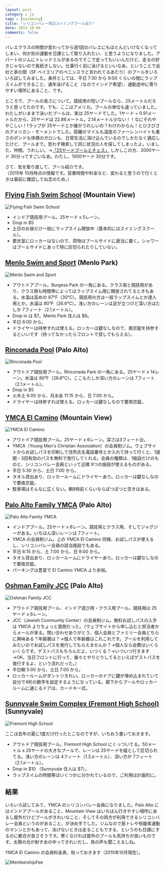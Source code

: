 ```yaml
---
layout: post
category : ja
tags : [swimming]
title: "シリコンバレー周辺スイミングプール巡り"
date: 2015-10-04
comments: false
---
```


バレエクラスの時間が変わってから週1回のバレエにもほとんどいけなくなってしまい、何か別の運動を日課として取り入れたい、と思うようになりました。アパートのジムにトレッドミルがあるのでそこで走ってもいいんだけど、走るの好きじゃないので長続きしない。仕事行く前に泳げるといいなあ、ということで会社と家の間（SF ベイエリアのペニンスラと言われてるあたり）のプールをいろいろ試してみました。条件としては、平日 7:30 から 9:00 くらいの間にラップスイムができること、通年泳げること（なのでインドア希望）、通勤途中に寄りやすい場所にあること、です。

ところで、プールの長さについて。競技用の短いプールなら、25メートルだろうと思ってたのです。でも、ここはアメリカ。プールの単位も違っていました。わたしがいままで泳いだプールは、実は 25ヤードでした。1ヤード = 0.91メートルだから、25ヤードは 22.86メートル。2.14メートル少ない！！なにそれややこしい！1ラップが 25ヤードとか誰がうれしいの？わけわからん！とひさびさのアメリカン・モーメントでした。距離のマイルも温度のファーレンハイトも重さのポンドも体積のガロンも、日常生活に溶け込んでいるのでしかたなく適応したけど、プールまで。思わず検索して同じ状況の人を探してしまったよ。いました、仲間。うれしい。→[「25ヤードプールとチェス」](http://rimbaud.exblog.jp/12944257) しかしこの方、2000ヤード 30分ってすごいなあ。わたし、1000ヤード 30分です。

さて、気を取り直して、プール紹介です。  
（2015年 10月時点の情報です。営業時間や料金など、変わると思うので行くときは事前に確認してね念のため。）

## [Flying Fish Swim School](http://www.flyingfishswim.com/) (Mountain View)

![Flying Fish Swim School](https://lh3.googleusercontent.com/yHbyXyKPkDvDN3_b9yCW7UeGHWA4fQDMR4UBNp2_hnuHEF0J00Y51dTq8Y9VumERa0MlLWtVN1DES7qeEkKr32xpMZRtV-rM7oXSCmLWa1ArYwQDN_ZjuJM1IAy0e-wPJ23VMK8bdW3yW0h6ozQK62WQFJwkRiRzyk5snmnJWVrP99kk2PV_TpzbglPUpUqt6uH5FtxtKPMri4mJjD0BMvrYeAoX8sDpC9k3iSj4ZJ7-60TL-GWMzgDdSw00Ga2RpHM75gXcdazZj-mR3dUyngjbrv71h_41a61Y0_j5FqpJzOylqpnUe-iAYTQTv0y17YussIniNlnPvmhkso-tRILShs3oZDtmFHf7QxHx8uV0OhlGSVl1fyXY3X132GxrTR7L2tgzUDT25fNPRk00H_M9uInrzPoNabB_jbxfqWrf8aPuYEliQsQY50daQVGUU13KKoVQe3ZMZ6zhm-XYO2YPDCceejt5cJnOfNQ5mv8PC7t0uc5_cvPEzHkJiA7XS-Ua89qmmauUHsfKN2UgPYodaehY3greARr89i16-Fve=w1690-h1268-no)

* インドア競技用プール。25ヤード x 5レーン。
* Drop in $5
* 土日のお昼だけ一般にラップスイム開放中（基本的にはスイミングスクール）。
* 更衣室にロッカーはないので、荷物はプールサイドに適当に置く。シャワーはプールサイドにあって特に区切られたりしていない。

## [Menlo Swim and Sport](http://menloswim.com/) (Menlo Park)

![Menlo Swim and Sport](https://lh3.googleusercontent.com/PvkDRdRsv74q57eeOfmULeLVO3dWYhge50hw0suRE_vRdGKx3kxGuSpIEI3XeGOMu6GmyiiQpdVIT05UACQbJGoO8R1-fHq5zpv6pH-Q3kkJ3Al1CaC_lSRGcFNgIMOdViPqvli4KrsecAEPeHBaN2aagUoJxqmqwN6TKtb9dGT3n2r6twWszfajgE6b-8i2kNe1ZJQYZfeDC2zctRKE7ukJAyFVy4Wa7kzMM2s3foxF5LEkWwVbbKeJZDc3uLcnWj59yJz7VffJcRHZQvK6AgH5fXvnH3XgJYPYe7bIoKX7Bz_Q9qNmITU86pAkU_KoTLtXAv14zvy5-szwWVGJJ6RpM16CJOmfPwNWPWkkve-8q2_OxqJV51Ladb9sq1XvtkKFCAf1DVG4tK_uPtfiFv55dS16bpcv-kyvhryrEId85cUm2rcNWbbmiBIDVi9owmtQG_SYIvdhJUO5YhYkYhPEqouWiTcTz3nQnWMSErdyL0tQA7y-ZB3wu6aDY-kW4bqCMZgm0Tgb45POvx-TZJ-qmrEfrDk_dB4TIRO93-Jn=w1690-h1268-no)

* アウトドアプール。Burgess Park の一角にある。クラス用と競技用があり、クラス用も時間帯によってはラップスイム用に開放されてるときもある。水温は高めの 87°F（30°C）。競技用の方は一般ラップスイムとか達人用とか。水温は 80°F（26.6°C）。浅い方のレーンは足が立つけど深い方はたしか 7フィート（2.1メートル）。
* Drop in は $7。Menlo Park 住人は $6。
* 平日 6:00 から。
* ドライヤーは持参すれば使える。ロッカーは鍵なしなので、南京錠を持参するといいです（持ってなかったらフロントで貸してもらえる）。

## [Rinconada Pool](http://www.cityofpaloalto.org/gov/depts/csd/recreation/aquatics/) (Palo Alto)
![Rinconada Pool](https://lh3.googleusercontent.com/ttbILqdfN6TNF2ct1BsnAbfICYINRP-gPYpBGtTis90NCldegQj9evBSeiRttdl8JiKvmvj1VEC-CcXMkaCc2T9lpqja0zIHnx20erL-1M2gCC4XnzddJ_C88SFMEKJaHp0mBO1j9JHZG1Q4DKCyG2mRukeJ32B8E_ughCEzzNomVerq5G5qaxza-Eqxgzh5qfK0PO5NxUJC4CGrfJPRqp-TwzhIa3yEJ_9_im8ewrE3b4P1Bg6CyzJN4UvnCi1knTn0UZicTDT-baY9CDzt06oUXt8e_NeGtm41Lpjvw7gfXIk6wJ4WhbkxHXAP9RhmN7OudedClZGatKKQ3NOIQivxy6a4yGrOklNq5y1X6VlDCC5T_amGBftXjL77cr6ioyJCm724-lt_y5rC6UlKf7e9C9OtPG0WXONj4Uz7XQt-3x4XwPkeeuBpEmLpeEGigY6kzhFX4VVJgUz6XjQeToit8bY4EAPZDlJX-27JtLjyBS7DZgyXawUagCTWiySOi8mM0ABE0n8rsmb6gdr5uGg43H6IqHa7uXYj3VTlQ2zN=w716-h538-no)

* アウトドア競技用プール。Rinconada Park の一角にある。25ヤード x 14レーン。水温は 80°F（26.6°C）。ここもたしか深い方のレーンは 7フィート（2.1メートル）。
* Drop in $5
* 火木土 6:00 から、月水金 11:15 から、日 7:00 から。
* ドライヤーは持参すれば使える。ロッカーは鍵なしなので要南京錠。

## [YMCA El Camino](http://www.ymcasv.org/elcamino/) (Mountain View)
![YMCA El Camino](https://lh3.googleusercontent.com/uvKIFq2Dv18WqkdImFiUlBcdND_E7WqciEXaa2YeK9OpryFYTRGvS1QXKLHBdw6ZVJeShXgsgRbAeExauQPxerSH3XZBWu1I2xzFc98yfA4Cki90egtiAh7e2jyBPLb4fxh4dYlCwzQvXtm_rHdgBTylrqEa0IutTfQQY4qWfACCSz4S5Ni27Wbikfs2eY8mcXgT7slWBqyh-08jcLxkRlB6kYsoRU8A4y0iXir14dcPCpU599SoL_jF62D6zQJu9xJ1dgdRel2haree0kyWozA1SDIqxq6qS52D5F_pKwK2xabpuOPZlUstYCny18ve374aTFMeSu08a88QVyDKyekVqeEcv5wqV2MAgnHKNZa2XVkD0S5Ep-FxWwmljow9HOoqokxfk7EOJ37QflP1fgVIS-AYnP-MzqhV0meLo6h3F3kTIFqdLeeUOaZ7BcxADcgGU8yUZgBrTwXhENywfxnsGeuMfQjAKzCbu7oDJt9fSZbHwMVV5xydJnSUyNh83Z8186BIRjQWHeZDRaQ0C2JG8McViJhSa6EXpcJ22WGN=w716-h538-no)

* アウトドア競技用プール。25ヤード x 6レーン。深さは3フィート台。
* YMCA（Young Men's Christian Assosiation）の会員制ジム。ウェブサイトからお試しパスを印刷して住所氏名電話番号とか入れて持って行くと、1週間・3回有効のパスを無料で発行してくれる。会員の種類は、1施設だけのものと、シリコンバレー会員といって近隣 9つの施設が使えるものがある。
* 平日 5:30 から、土日 7:00 から。
* タオル貸出あり、ロッカールームにドライヤーあり。ロッカーは鍵なしなので要南京錠。
* 駐車場はそんなに広くない。朝8時前くらいならぽつぽつと空きはある。

## [Palo Alto Family YMCA](http://www.ymcasv.org/paloalto/) (Palo Alto)
![Palo Alto Family YMCA](https://lh3.googleusercontent.com/WSLoBDFVWs88aFMtm6nSc4kUSDAXiCqfnUBJUzb0sAsIFH_63vwm8eGKxg8ZJOMXvKu7fz2xi3pKWgkwZ5EoHOK2KG5zUStEUBIoGOvEsV8sz5d6SCXTdkyB5w4PDJBV29I6uy3Ssk83ZRf8MltEPiltkDVTp5NovRsaxjW6S7TWedfMw0KHg82H7O58K3id9M0QKsMo7lgukfGJiqswgMcRMBmqipiHdhJSVEY-p2GhAhoVOmVC60mf-XK4zOMkkIBJCkm-ViXbCoIPuA92HGzCStE5ODdIo8EPR4d-dIpXOJpD8TUCUMat6kdWgp7tCwDBuREVPCxiHvKz0z80hXU3FVkmEQ-X9UXLuvArkMKgrQYCBF8m_8-7V_sgU9bs3aqqGq89iFDvAWXKS1p0_CbIi_6NbHdR6wt_WyDUvcU8ohV50PA0HiBfpXnMoj6i65GHUDl3ueiUwH2EmHpKaaWAWYbr1bjmGu7q_zt-uTYGiHpPrGJdNwMoM5rfyPMAZmGFj6yqVncZH1NP-Q-oJTr8p51ZC87HtKjbBUGVzNBO=w2012-h1508-no)

* インドアプール。25ヤード x 6レーン。競技用とクラス用、そしてジャグジーがある。いちばん深いレーンは 7フィート。
* YMCA の会員制ジム。上の YMCA El Camino 同様、お試しパスが使えるし、シリコンバレー会員の該当施設でもある。
* 平日 6:15 から、土 7:00 から、日 9:00 から。
* タオル貸出あり、ロッカールームにドライヤーあり。ロッカーは鍵なしなので要南京錠。
* パーキングは豊富で El Camino YMCA より余裕。

## [Oshman Family JCC](http://paloaltojcc.org/) (Palo Alto)
![Oshman Family JCC](https://lh3.googleusercontent.com/0bmcODfPAIgeAyx9A6zn3EEyrVzi5kSpKZTFxVCWxX5JPMMVvuNzvkfwAGJOGVMnCJvfLHgf1TzBNqxE4goLvtpJi7Y_Y650tncvG08pBafzuwlVYlK_G2geR6UbdBE7DI2Z9dw6UlXal331Ye66lNhFco0DkBYbQY0u9dvbSaB5P44WACWfU2RbVSXNBTJAK1yZwZUC1UOcNSAVpMo4RKyVaOmHxVxoACRQ8B9W4_mLwK8gHbeosIdVLd1gwXYJs12nRqZf7LBUEiO2tMoeOBIfZySXnTyjskJ4tUMse01FOinqriHW_x_6DN2vpMZfrtSpfKcH-2ymSsMH6elbIW5nBwXF0dw_5KtE4wKvmViPMvXVflNeiA5urJ17IyCHnBSPURFNiWpBNEYdnO-Yv2iIlJi47sJ7WaTyCB4JWK4qaOGz9YtzVcuGPGMxB92yzvctakxvpdRd9-9qavhwTuyCq-_Gpr2U2B5NiboVr8jEYm_w7ACfb79RxpQJb-alaPzLe17s9aEsyJd4Q7wHu72ErI_hUcUion75pv9sHHt1=w716-h538-no)

* アウトドア競技用プール、インドア遊び用・クラス用プール。競技用は 25ヤード x 6レーン。
* JCC（Jewish Community Center）の会員制ジム。無料お試しパスの入手は YMCA よりちょっと面倒だった。（ウェブサイトから申し込むと担当者からメールが来る。問い合わせありがとう、個人会員とファミリー会員どちらに興味ある？年齢層は？→個人で年齢層はこれこれです。プールを利用してみたいのでお試しパスを発行してもらえませんか？→個人なら会費はいくらいくらです。ゲストパスもちろんだよ、いつくる？→いついつ行きます→OK、当日フロントに行って、誰々とやりとりしてるといえばゲストパスを発行するよ、という流れだった。）
* 平日朝 5:00 から、土日 7:00 から。
* ロッカールームがダントツきれい。ロッカーのドアに鍵が埋め込まれていて自分で4桁の数字を設定するようになっている。廊下からプールやロッカールームに通じるドアは、カードキー式。

## [Sunnyvale Swim Complex (Fremont High School)](http://www.calsportscenter.com/swim/sunnyvale.shtml) (Sunnyvale)
![Fremont High School](https://lh3.googleusercontent.com/wNk2t4oIDWF1yiOWBD4JUCjJ3YbzXY0YFbwsDVz7PU6cNElZwI0Pc5pn5sBJFTWVaK4fZjxil8fUXUqkf8MVUJeX10wf7YQcEQ-fS0I4US6rfMsJ8CbA09WfSBF1z1dHNt5Iko4SuClsu95oXluD-7q0s3LMptxDDlt4JNCV75ThgZwDmqr4AGL0DPDSvd192n_QIQOgOBtOIzyLWIteBWyOt4ZmNBfuU1YCMawgQaeyrm-BFTnmqvWWwsVzMXgXBA6vEVQNMdQdcQPp_gZYRWuCIDD2NEhhci2HIPM3bpiRRooPgBeOcGtzC6ZWsXnY03-gjr1nBkq7oXwa6DM_tKkGpGf3rMAYvDdGmEgPbcF3hEbfN8SIJD0jKzpI_QtfESRi4Hu4t_NRbvz63eh3W8lxVXr2thdOQlbAn70QS9fM0DLd8dNaF5h1JMSRo43U5eBrleOzA5Un6Ug58P78lL8rB42D0dXy98MRF_TIMyHXNDzW5iuE9Ij8f9A2s9X2POtRcXBRDMrEof7GzTFmt5D3OfA0uIoQXxEnoYkQBZAO=w1690-h1252-no)

ここは去年の夏に1度だけ行ったとこなのですが、いちおう書いておきます。

* アウトドア競技用プール。Fremont High School にくっついてる。50メートル x 25ヤードの大きなプールで、レーンは 25ヤードを縦として区切られてる。浅い方のレーンは 4フィート（1.2メートル）、深い方が 7フィート（2.1メートル）。
* Drop in $10 （Sunnyvale 住人は $7）。
* ラップスイムの時間帯はいくつかに分かれているので、ご利用は計画的に。

## 結果

いろいろ試してみて、YMCA のシリコンバレー会員になりました。Palo Alto にはインドアプールがあること、Mountain View はいちばん行きやすい場所にあるし屋外だけどプールがきれいなこと、そしてその両方が利用できるシリコンバレー会員というのがあること、が決め手でした。ジムなので筋トレや有酸素運動のマシンとかもあって、泳げないときは走ることもできる、というのも日課にするのに都合が良さそうです。寒くなければ屋外のプールも気持ちが良いものです。太陽の光が射す水の中ってきれいだし、鳥の声も聞こえるしね。

YMCA El Camino の会員料金表、貼っておきます（2015年10月現在）。

![MembershipFee](https://lh3.googleusercontent.com/RGxkRT2LxzYLYBNIac44orB2EN5f_xdcAiqx-FGg248361cyQVxWa17sD9Jzys0d7oU2ghfXgxV7RgpfiKmTTwwkDMwfnFM8t84SrSE_bvtMA8fZpUdPZLbaAZvbVgT11NhV8eFiOVPdpBQLSIDnMa1i-oQGXkDdQI1NgKN9xNz42Cnc7fMX0iktQN15qKGEa1jublIG-WJvm5kFucgFcjzo8gPNNmXqrqPwBXH9-zIXVUElIWwyaosQdxbyz-Vd5Slwr5SvWQkKTmOb1xNTaDlvCmMFQL1nLTzNWMhSaEmqdw_plJAMnz1yO7F8_bslfFR5JPU8iQlDuXHvw5zVFuwQguXRAfp_KAQuC72lS1Del6BZHnQ6yvgojrExRTT6hZGrgjw6tSGHE0nURq8U9JCuJ7gFwPrwFTsX2jTdflsvjZpLY_ZDHIrxfBT0j9RiCsdS6HBG3IFxD1cMfpzMAVtACZzHBkMRD_zOnZlkpD3jkdayYZDrwG1Td9PFlLJKP1g6Dd-ktpQ8WmKugnDRCAZDv02uU5o2VHUiusdCPZXb=w1690-h1252-no)
